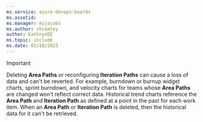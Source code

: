 ```yaml
---
ms.service: azure-devops-boards
ms.assetid: 
ms.manager: mijacobs
ms.author: chcomley
author: KathrynEE
ms.topic: include
ms.date: 02/10/2023
---
```

 
> [!IMPORTANT]  
> Deleting **Area Paths** or reconfiguring **Iteration Paths** can cause a loss of data and can't be reverted. For example, burndown or burnup widget charts, sprint burndown, and velocity charts for teams whose **Area Paths** are changed won't reflect correct data. Historical trend charts reference the **Area Path** and **Iteration Path** as defined at a point in the past for each work item. When an **Area Path** or **Iteration Path** is deleted, then the historical data for it can't be retrieved.  
 